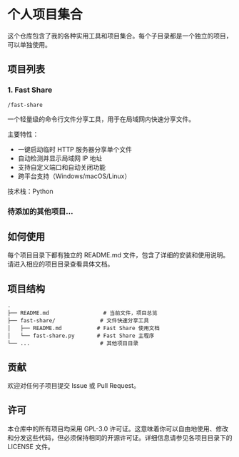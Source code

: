 # 个人项目集合

这个仓库包含了我的各种实用工具和项目集合。每个子目录都是一个独立的项目，可以单独使用。

## 项目列表

### 1. Fast Share
`/fast-share`

一个轻量级的命令行文件分享工具，用于在局域网内快速分享文件。

主要特性：
- 一键启动临时 HTTP 服务器分享单个文件
- 自动检测并显示局域网 IP 地址
- 支持自定义端口和自动关闭功能
- 跨平台支持（Windows/macOS/Linux）

技术栈：Python

### 待添加的其他项目...

## 如何使用

每个项目目录下都有独立的 README.md 文件，包含了详细的安装和使用说明。请进入相应的项目目录查看具体文档。

## 项目结构

```
.
├── README.md                 # 当前文件，项目总览
├── fast-share/              # 文件快速分享工具
│   ├── README.md           # Fast Share 使用文档
│   └── fast-share.py       # Fast Share 主程序
└── ...                      # 其他项目目录
```

## 贡献

欢迎对任何子项目提交 Issue 或 Pull Request。

## 许可

本仓库中的所有项目均采用 GPL-3.0 许可证。这意味着你可以自由地使用、修改和分发这些代码，但必须保持相同的开源许可证。详细信息请参见各项目目录下的 LICENSE 文件。